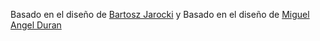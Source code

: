 <p>
Basado en el diseño de <a href="https://github.com/BartoszJarocki/cv">Bartosz Jarocki</a>
 y Basado en el diseño de <a href="https://github.com/midudev/minimalist-portfolio-json">Miguel Angel Duran<a>

</p>
